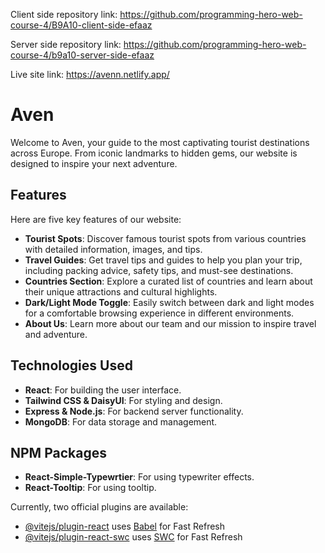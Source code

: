 Client side repository link: https://github.com/programming-hero-web-course-4/B9A10-client-side-efaaz

Server side repository link: https://github.com/programming-hero-web-course-4/b9a10-server-side-efaaz

Live site link: https://avenn.netlify.app/
# Aven

Welcome to Aven, your guide to the most captivating tourist destinations across Europe. From iconic landmarks to hidden gems, our website is designed to inspire your next adventure.


## Features
Here are five key features of our website:

- **Tourist Spots**: Discover famous tourist spots from various countries with detailed information, images, and tips.
- **Travel Guides**: Get travel tips and guides to help you plan your trip, including packing advice, safety tips, and must-see destinations.
- **Countries Section**: Explore a curated list of countries and learn about their unique attractions and cultural highlights.
- **Dark/Light Mode Toggle**: Easily switch between dark and light modes for a comfortable browsing experience in different environments.
- **About Us**: Learn more about our team and our mission to inspire travel and adventure.

## Technologies Used
- **React**: For building the user interface.
- **Tailwind CSS & DaisyUI**: For styling and design.
- **Express & Node.js**: For backend server functionality.
- **MongoDB**: For data storage and management.

## NPM Packages
- **React-Simple-Typewrtier**: For using typewriter effects.
- **React-Tooltip**: For using tooltip.

Currently, two official plugins are available:

- [@vitejs/plugin-react](https://github.com/vitejs/vite-plugin-react/blob/main/packages/plugin-react/README.md) uses [Babel](https://babeljs.io/) for Fast Refresh
- [@vitejs/plugin-react-swc](https://github.com/vitejs/vite-plugin-react-swc) uses [SWC](https://swc.rs/) for Fast Refresh
